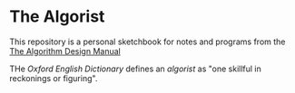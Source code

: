 # The Algorist

This repository is a personal sketchbook for notes and programs from the [The Algorithm Design Manual](https://www.amazon.com/Algorithm-Design-Manual-Steven-Skiena/dp/1849967202)

THe _Oxford English Dictionary_ defines an _algorist_ as "one skillful in reckonings or figuring".